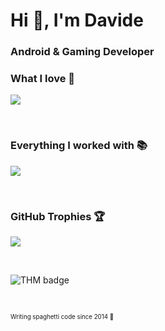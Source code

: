 <h1 align="">Hi 👋, I'm Davide</h1>
<h3 align="">Android & Gaming Developer</h3>

<h3 align="">What I love 💖</h3>
<p align="">
  <a href="https://skillicons.dev">
    <img src="https://skillicons.dev/icons?i=kotlin,dart,flutter,js,godot,react,cs,gradle,firebase,gcp,git,github,idea,vscode,materialui,figma,mongodb,bots,arduino,discord,stackoverflow"/>
  </a>
</p>
</br>

<h3 align="">Everything I worked with 📚</h3>
<p align="">
  <a href="https://skillicons.dev">
    <img src="https://skillicons.dev/icons?i=kotlin,java,dart,flutter,js,ts,godot,unity,react,dotnet,cs,cpp,nodejs,nestjs,html,css,jquery,php,postman,gradle,maven,heroku,firebase,gcp,md,git,github,stackoverflow,androidstudio,idea,vscode,visualstudio,atom,materialui,figma,xd,postgres,mongodb,mysql,sqlite,arduino,discord,bots"/>
  </a>
</p>
<br>

<h3 align="">GitHub Trophies 🏆</h3>
<p align="">
    <img src="https://github-profile-trophy.vercel.app/?username=ItzDavi&theme=onedark&no-bg=true&rank=SECRET,SSS,SS,S,AAA,AA,A,B"/>
</p>
<br>

<p>
  <img src="https://tryhackme-badges.s3.amazonaws.com/ItzDavi.png" alt="THM badge" />
</p>
<br>

<sub><sup>Writing spaghetti code since 2014 💖</sup></sub>
